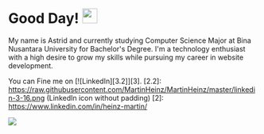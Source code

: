 # Good Day! <img src="https://raw.githubusercontent.com/MartinHeinz/MartinHeinz/master/wave.gif" width="30px">
My name is Astrid and currently studying Computer Science Major at Bina Nusantara University for Bachelor's Degree. I'm a technology enthusiast with a high desire to grow my skills while pursuing my career in website development.

You can Fine me on [![LinkedIn][3.2]][3].
[2.2]: https://raw.githubusercontent.com/MartinHeinz/MartinHeinz/master/linkedin-3-16.png (LinkedIn icon without padding)
[2]: https://www.linkedin.com/in/heinz-martin/


<img align="center" src="https://github-readme-stats.vercel.app/api/<CARD_TYPE>/?username=<USERNAME>&theme=<THEME_NAME>" />
